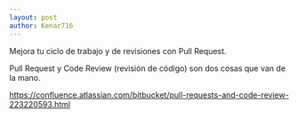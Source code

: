 ```yaml
---
layout: post
author: Kenar716
---
```

Mejora tu ciclo de trabajo y de revisiones con Pull Request.

Pull Request y Code Review (revisión de código) son dos cosas que van de la mano.

https://confluence.atlassian.com/bitbucket/pull-requests-and-code-review-223220593.html